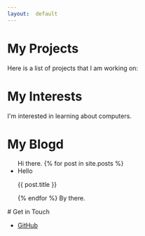 ```yaml
---
layout:  default
---
```


# My Projects
Here is a list of projects that I am working on:
# My Interests
I'm interested in learning about computers.
# My Blogd
<ul>
Hi there.
{% for post in site.posts %}
<li>
Hello
<p>{{ post.title }}</p>
</li>
{% endfor %}
By there.
</ul>
# Get in Touch
<ul>
<li><a href="https://github.com/{{ site.github_username
  }}">GitHub</a></li>
</ul>